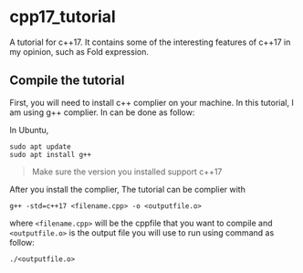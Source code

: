 # cpp17_tutorial

A tutorial for c++17. It contains some of the interesting features of c++17 in my opinion, such as Fold expression.
## Compile the tutorial

First, you will need to install c++ complier on your machine. In this tutorial, I am using g++ complier. In can be done as follow:

In Ubuntu,
```
sudo apt update
sudo apt install g++
```
> Make sure the version you installed support c++17

After you install the complier, The tutorial can be complier with

```
g++ -std=c++17 <filename.cpp> -o <outputfile.o>
```
where `<filename.cpp>` will be the cppfile that you want to compile and `<outputfile.o>` is the output file you will use to run using command as follow:

```
./<outputfile.o>
```
